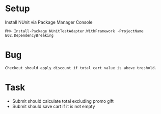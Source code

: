 ﻿Setup
=====

Install NUnit via Package Manager Console

	PM> Install-Package NUnitTestAdapter.WithFramework -ProjectName E02.DependencyBreaking


Bug
===

	Checkout should apply discount if total cart value is above treshold.

Task
====

* Submit should calculate total excluding promo gift
* Submit should save cart if it is not empty

